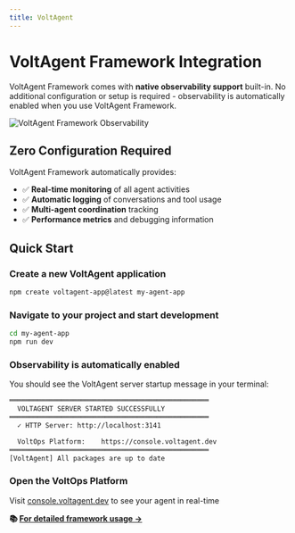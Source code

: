 ```yaml
---
title: VoltAgent
---
```


# VoltAgent Framework Integration

VoltAgent Framework comes with **native observability support** built-in. No additional configuration or setup is required - observability is automatically enabled when you use VoltAgent Framework.

![VoltAgent Framework Observability](https://cdn.voltagent.dev/readme/demo.gif)

## Zero Configuration Required

VoltAgent Framework automatically provides:

- ✅ **Real-time monitoring** of all agent activities
- ✅ **Automatic logging** of conversations and tool usage
- ✅ **Multi-agent coordination** tracking
- ✅ **Performance metrics** and debugging information

## Quick Start

### Create a new VoltAgent application

```bash
npm create voltagent-app@latest my-agent-app
```

### Navigate to your project and start development

```bash
cd my-agent-app
npm run dev
```

### Observability is automatically enabled

You should see the VoltAgent server startup message in your terminal:

```bash
══════════════════════════════════════════════════
  VOLTAGENT SERVER STARTED SUCCESSFULLY
══════════════════════════════════════════════════
  ✓ HTTP Server: http://localhost:3141

  VoltOps Platform:    https://console.voltagent.dev
══════════════════════════════════════════════════
[VoltAgent] All packages are up to date
```

### Open the VoltOps Platform

Visit [console.voltagent.dev](https://console.voltagent.dev/) to see your agent in real-time

**📚 [For detailed framework usage →](/docs/observability/developer-console/)**

